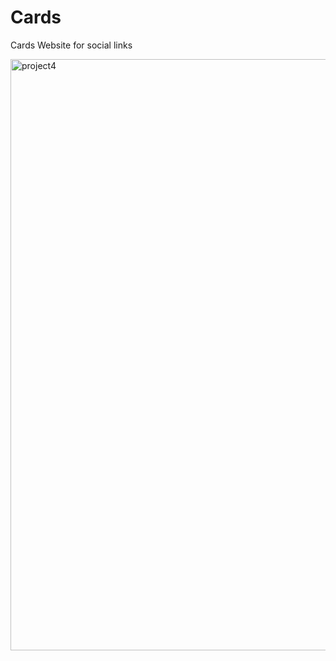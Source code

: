 # Cards

Cards Website for social links

<img width="946" alt="project4" src="https://github.com/PrathamChoudharyy/Cards/assets/114939653/d5265422-3eea-4f6c-af58-ec89547c8a05">
